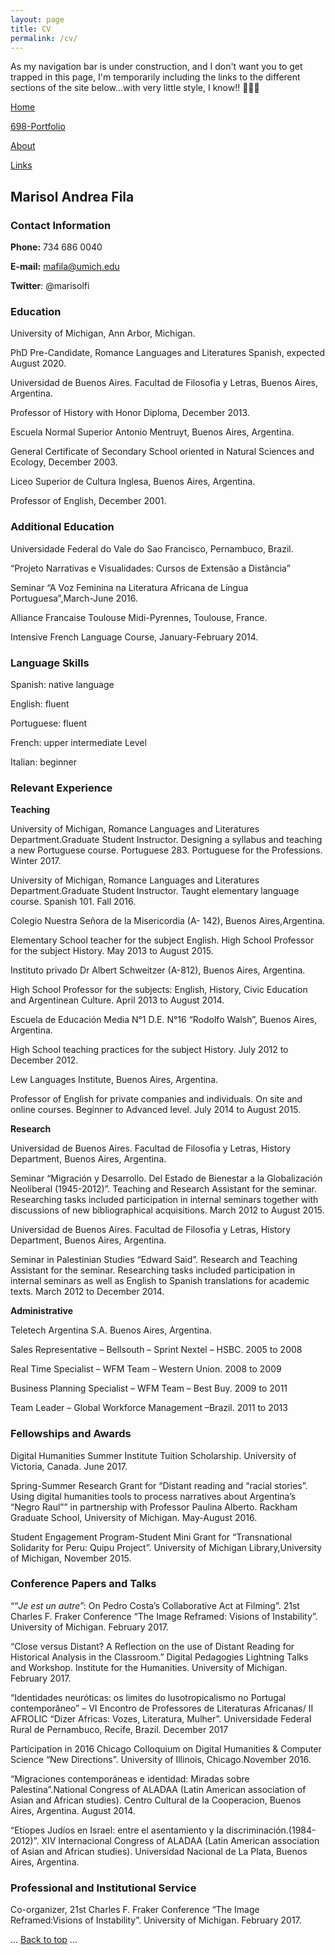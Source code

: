 ```yaml
---
layout: page
title: CV
permalink: /cv/
---
```

As my navigation bar is under construction, and I don't want you to get trapped in this page, I'm temporarily including the links to the different sections of the site below...with very little style, I know!! 🙈🙉🙊

[Home](/index/)

[698-Portfolio](/698-Portfolio/)

[About](/about/)

[Links](/links/)

## Marisol Andrea Fila

### Contact Information

**Phone:** 734 686 0040

**E-mail:** <mafila@umich.edu>

**Twitter**: @marisolfi

### Education

University of Michigan, Ann Arbor, Michigan.

PhD Pre-Candidate, Romance Languages and Literatures Spanish, expected August 2020.

Universidad de Buenos Aires. Facultad de Filosofia y Letras, Buenos Aires, Argentina.

Professor of History with Honor Diploma, December 2013.

Escuela Normal Superior Antonio Mentruyt, Buenos Aires, Argentina.

General Certificate of Secondary School oriented in Natural Sciences and Ecology, December 2003.

Liceo Superior de Cultura Inglesa, Buenos Aires, Argentina.

Professor of English, December 2001.

### Additional Education

Universidade Federal do Vale do Sao Francisco, Pernambuco, Brazil.

“Projeto Narrativas e Visualidades: Cursos de Extensão a Distância”

Seminar “A Voz Feminina na Literatura Africana de Língua Portuguesa”,March-June 2016.

Alliance Francaise Toulouse Midi-Pyrennes, Toulouse, France.

Intensive French Language Course, January-February 2014.

### Language Skills

Spanish: native language

English: fluent

Portuguese: fluent

French: upper intermediate Level

Italian: beginner

### Relevant Experience

**Teaching**

University of Michigan, Romance Languages and Literatures Department.Graduate Student Instructor. Designing a syllabus and teaching a new Portuguese course. Portuguese 283. Portuguese for the Professions. Winter 2017.

University of Michigan, Romance Languages and Literatures Department.Graduate Student Instructor. Taught elementary language course. Spanish 101. Fall 2016.

Colegio Nuestra Señora de la Misericordia (A- 142), Buenos Aires,Argentina.

Elementary School teacher for the subject English. High School Professor for the subject History. May 2013 to August 2015.

Instituto privado Dr Albert Schweitzer (A-812), Buenos Aires, Argentina.

High School Professor for the subjects: English, History, Civic Education and Argentinean Culture. April 2013 to August 2014.

Escuela de Educación Media N°1 D.E. N°16 “Rodolfo Walsh”, Buenos Aires, Argentina.

High School teaching practices for the subject History. July 2012 to December 2012.

Lew Languages Institute, Buenos Aires, Argentina.

Professor of English for private companies and individuals. On site and online courses. Beginner to Advanced level. July 2014 to August 2015.

**Research**

Universidad de Buenos Aires. Facultad de Filosofia y Letras, History Department, Buenos Aires, Argentina.

Seminar “Migración y Desarrollo. Del Estado de Bienestar a la Globalización Neoliberal (1945-2012)”. Teaching and Research Assistant for the seminar. Researching tasks included participation in internal seminars together with discussions of new bibliographical acquisitions. March 2012 to August 2015.

Universidad de Buenos Aires. Facultad de Filosofia y Letras, History Department, Buenos Aires, Argentina.

Seminar in Palestinian Studies “Edward Said”. Research and Teaching Assistant for the seminar. Researching tasks included participation in internal seminars as well as English to Spanish translations for academic texts. March 2012 to December 2014.

**Administrative**

Teletech Argentina S.A. Buenos Aires, Argentina.

Sales Representative – Bellsouth – Sprint Nextel – HSBC. 2005 to 2008

Real Time Specialist – WFM Team – Western Union. 2008 to 2009

Business Planning Specialist – WFM Team – Best Buy. 2009 to 2011

Team Leader – Global Workforce Management –Brazil. 2011 to 2013

### Fellowships and Awards

Digital Humanities Summer Institute Tuition Scholarship. University of Victoria, Canada. June 2017.

Spring-Summer Research Grant for “Distant reading and “racial stories”. Using digital humanities tools to process narratives about Argentina’s “Negro Raul”” in partnership with Professor Paulina Alberto. Rackham Graduate School, University of Michigan. May-August 2016.

Student Engagement Program-Student Mini Grant for “Transnational Solidarity for Peru: Quipu Project”. University of Michigan Library,University of Michigan, November 2015.

### Conference Papers and Talks

““*Je est un autre*”: On Pedro Costa’s Collaborative Act at Filming”. 21st Charles F. Fraker Conference “The Image Reframed: Visions of Instability”. University of Michigan. February 2017.

“Close versus Distant? A Reflection on the use of Distant Reading for Historical Analysis in the Classroom.” Digital Pedagogies Lightning Talks and Workshop. Institute for the Humanities. University of
Michigan. February 2017.

“Identidades neuróticas: os limites do lusotropicalismo no Portugal contemporâneo” – VI Encontro de Professores de Literaturas Africanas/ II
AFROLIC “Dizer Africas: Vozes, Literatura, Mulher”. Universidade Federal Rural de Pernambuco, Recife, Brazil. December 2017

Participation in 2016 Chicago Colloquium on Digital Humanities & Computer Science “New Directions”. University of Illinois, Chicago.November 2016.

“Migraciones contemporáneas e identidad: Miradas sobre Palestina”.National Congress of ALADAA (Latin American association of Asian and African studies). Centro Cultural de la Cooperacion, Buenos Aires, Argentina. August 2014.

“Etíopes Judíos en Israel: entre el asentamiento y la discriminación.(1984-2012)”. XIV Internacional Congress of ALADAA (Latin American association of Asian and African studies). Universidad Nacional de La Plata, Buenos Aires, Argentina.

### Professional and Institutional Service

Co-organizer, 21st Charles F. Fraker Conference “The Image Reframed:Visions of Instability”. University of Michigan. February 2017.

<body id="top">
  ...
  <a href="#top">Back to top</a>
  ...
</body>
